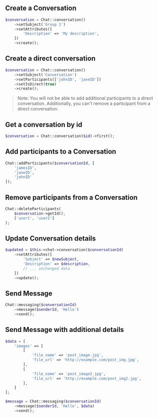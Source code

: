 ## Create a Conversation

```php
$conversation = Chat::conversation()
    ->setSubject('Group 1')
    ->setAttributes([
        'Description' => 'My description',
    ])
    ->create();
```

## Create a direct conversation

```php
$conversation = Chat::conversation()
    ->setSubject('Conversation')
    ->setParticipants(['johnID', 'janeID'])
    ->setIsDirect(true)
    ->create();
```

>Note: You will not be able to add additional participants to a direct conversation. Additionally, you can't remove a participant from a direct conversation.

## Get a conversation by id

```php
$conversation = Chat::conversation($id)->first();
```

## Add participants to a Conversation

```php
Chat::addParticipants($conversationId, [
    'jamesID',
    'janeID',
    'johnID'
]);
```

## Remove participants from a Conversation

```php
Chat::deleteParticipants(
    $conversation->getId(), 
    ['user1', 'user2']
);
```

## Update Conversation details

```php
$updated = $this->chat->conversation($conversationId)
    ->setAttributes([
        'Subject' => $newSubject,
        'Description' => $description,
        // ... unchanged data
    ])
    ->update();
```

## Send Message

```php
Chat::messaging($conversationId)
    ->message($senderId, 'Hello')
    ->send();
```

## Send Message with additional details

```php
$data = [
    'images' => [
        [
            'file_name' => 'post_image.jpg',
            'file_url' => 'http://example.com/post_img.jpg',
        ],
        [
            'file_name' => 'post_image2.jpg',
            'file_url' => 'http://example.com/post_img2.jpg',
        ],
    ]
];

$message = Chat::messaging($conversationId)
    ->message($senderId, 'Hello', $data)
    ->send();
```